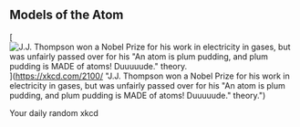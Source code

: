 ## Models of the Atom
[![J.J. Thompson won a Nobel Prize for his work in electricity in gases, but was unfairly passed over for his "An atom is plum pudding, and plum pudding is MADE of atoms! Duuuuude." theory.](https://imgs.xkcd.com/comics/models_of_the_atom.png)](https://xkcd.com/2100/ "J.J. Thompson won a Nobel Prize for his work in electricity in gases, but was unfairly passed over for his "An atom is plum pudding, and plum pudding is MADE of atoms! Duuuuude." theory.")

Your daily random xkcd
